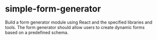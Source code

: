 # simple-form-generator
Build a form generator module using React and the specified libraries and tools. The form generator should allow users to create dynamic forms based on a predefined schema.
